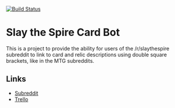 [![Build Status](https://travis-ci.com/tanelso2/SlayTheSpireCardBot.svg?branch=master)](https://travis-ci.com/tanelso2/SlayTheSpireCardBot)

# Slay the Spire Card Bot

This is a project to provide the ability for users of the /r/slaythespire subreddit to link to card and relic descriptions using double square brackets, like in the MTG subreddits.

## Links
* [Subreddit](https://reddit.com/r/stscardbottest)
* [Trello](https://trello.com/b/JURFxs1f/slay-the-spire-card-bot)
